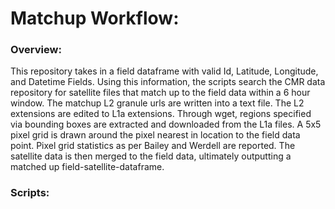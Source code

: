 # Matchup Workflow:

### Overview:

This repository takes in a field dataframe with valid Id, Latitude, Longitude, and Datetime Fields. Using this information, the scripts search the CMR data repository for satellite files that match up to the field data within a 6 hour window. The matchup L2 granule urls are written into a text file. The L2 extensions are edited to L1a extensions. Through wget, regions specified via bounding boxes are extracted and downloaded from the L1a files.   A 5x5 pixel grid is drawn around the pixel nearest in location to the field data point. Pixel grid statistics as per Bailey and Werdell are reported.  The satellite data is then merged to the field data, ultimately outputting a matched up field-satellite-dataframe.

### Scripts: